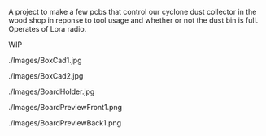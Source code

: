 A project to make a few pcbs that control our cyclone dust collector in the wood shop in reponse to tool usage and whether or not the dust bin is full. Operates of Lora radio.

WIP

./Images/BoxCad1.jpg

./Images/BoxCad2.jpg

./Images/BoardHolder.jpg

./Images/BoardPreviewFront1.png

./Images/BoardPreviewBack1.png
